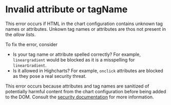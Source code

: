 # Invalid attribute or tagName

This error occurs if HTML in the chart configuration contains unknown tag names
or attributes. Unkown tag names or attributes are thos not present in the _allow
lists_.

To fix the error, consider
* Is your tag name or attribute spelled correctly? For example, `lineargradient`
  would be blocked as it is a misspelling for `linearGradient`.
* Is it allowed in Highcharts? For example, `onclick` attributes are blocked as
  they pose a real security threat.

This error occurs because attributes and tag names are sanitized of potentially
harmful content from the chart configuration before being added to the DOM.
Consult the [security documentation](https://www.highcharts.com/docs/chart-concepts/security)
for more information.
